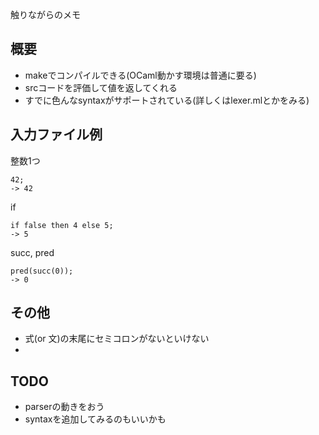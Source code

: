 触りながらのメモ

## 概要
* makeでコンパイルできる(OCaml動かす環境は普通に要る)
* srcコードを評価して値を返してくれる
* すでに色んなsyntaxがサポートされている(詳しくはlexer.mlとかをみる)

## 入力ファイル例
整数1つ
```
42;
-> 42
```

if
```
if false then 4 else 5; 
-> 5
```

succ, pred
```
pred(succ(0));
-> 0
```

## その他
* 式(or 文)の末尾にセミコロンがないといけない
* 


## TODO
* parserの動きをおう
* syntaxを追加してみるのもいいかも
